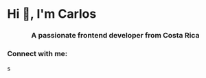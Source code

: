 <h1 align="left">Hi 👋, I'm Carlos</h1>
<h3 align="center">A passionate frontend developer from Costa Rica</h3>

<h3 align="left">Connect with me:</h3>s
<p align="left">
</p>
